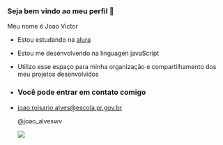 ### Seja bem vindo ao meu perfil 💙

Meu nome é Joao Victor

- Estou estudando na [alura](https://www.alura.com.br/)
- Estou me desenvolvendo na linguagen javaScript
- Utilizo esse espaço para minha organização e compartilhamento dos meu projetos desenvolvidos

- ### Você pode entrar em contato comigo

- joao.roisario.alves@escola.pr.gov.br

  @joao_alveswv

  ![](https://media.tenor.com/yl86DX0NglAAAAAd/happy-fathers.gif)
